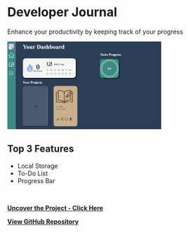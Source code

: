 # Developer Journal
Enhance your productivity by keeping track of your progress
<br>

<img src = "https://raw.githubusercontent.com/EmilyGorial1/EmilyGorial1/main/devjournal.png" height="200">


<br>

## Top 3 Features

* Local Storage
* To-Do List
* Progress Bar
<br>

**[<i class="fa-solid fa-up-right-from-square"></i> Uncover the Project - Click Here](https://cse110-sp24-group6.github.io/cse110-sp24-group6/source/homepage.html)**

**[<i class="fab fa-github"></i> View GitHub Repository](https://github.com/cse110-sp24-group6/cse110-sp24-group6)**

